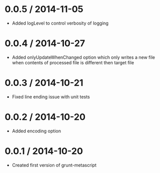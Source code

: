 0.0.5 / 2014-11-05
==================

  * Added logLevel to control verbosity of logging

0.0.4 / 2014-10-27
==================

  * Added onlyUpdateWhenChanged option which only writes a new file when contents of processed file is different then target file

0.0.3 / 2014-10-21
==================

  * Fixed line ending issue with unit tests


0.0.2 / 2014-10-20 
==================

  * Added encoding option


0.0.1 / 2014-10-20 
==================

  * Created first version of grunt-metascript
